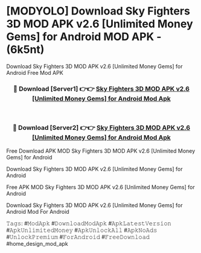# [MODYOLO] Download Sky Fighters 3D MOD APK v2.6 [Unlimited Money Gems] for Android MOD APK - (6k5nt)
Download Sky Fighters 3D MOD APK v2.6 [Unlimited Money Gems] for Android Free Mod APK

<div align="center">
<h3>🔴 Download [Server1] 👉👉 <a href="https://apk-comot.site?title=Sky_Fighters_3D_MOD_APK_v2.6_[Unlimited_Money_Gems]_for_Android">Sky Fighters 3D MOD APK v2.6 [Unlimited Money Gems] for Android Mod Apk</a></h3><br>

<h3>🔴 Download [Server2] 👉👉 <a href="https://apk-comot.site?title=Sky_Fighters_3D_MOD_APK_v2.6_[Unlimited_Money_Gems]_for_Android">Sky Fighters 3D MOD APK v2.6 [Unlimited Money Gems] for Android Mod Apk</a></h3>
</div>


Free Download APK MOD Sky Fighters 3D MOD APK v2.6 [Unlimited Money Gems] for Android

Download Sky Fighters 3D MOD APK v2.6 [Unlimited Money Gems] for Android 

Free APK MOD Sky Fighters 3D MOD APK v2.6 [Unlimited Money Gems] for Android 

Download Sky Fighters 3D MOD APK v2.6 [Unlimited Money Gems] for Android Mod For Android

𝚃𝚊𝚐𝚜: #𝙼𝚘𝚍𝙰𝚙𝚔 #𝙳𝚘𝚠𝚗𝚕𝚘𝚊𝚍𝙼𝚘𝚍𝙰𝚙𝚔 #𝙰𝚙𝚔𝙻𝚊𝚝𝚎𝚜𝚝𝚅𝚎𝚛𝚜𝚒𝚘𝚗 #𝙰𝚙𝚔𝚄𝚗𝚕𝚒𝚖𝚒𝚝𝚎𝚍𝙼𝚘𝚗𝚎𝚢 #𝙰𝚙𝚔𝚄𝚗𝚕𝚘𝚌𝚔𝙰𝚕𝚕 #𝙰𝚙𝚔𝙽𝚘𝙰𝚍𝚜 #𝚄𝚗𝚕𝚘𝚌𝚔𝙿𝚛𝚎𝚖𝚒𝚞𝚖 #𝙵𝚘𝚛𝙰𝚗𝚍𝚛𝚘𝚒𝚍 #𝙵𝚛𝚎𝚎𝙳𝚘𝚠𝚗𝚕𝚘𝚊𝚍 #home_design_mod_apk